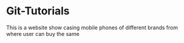 # Git-Tutorials
This is a website show casing mobile phones of different brands from where user can buy the same
